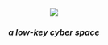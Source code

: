 <div align="center">
  <img src="https://github.com/user-attachments/assets/99249961-5b10-4f5e-8002-3debea09b41f"/>

  <em><h3>a low-key cyber space</h3></em>
</div>
